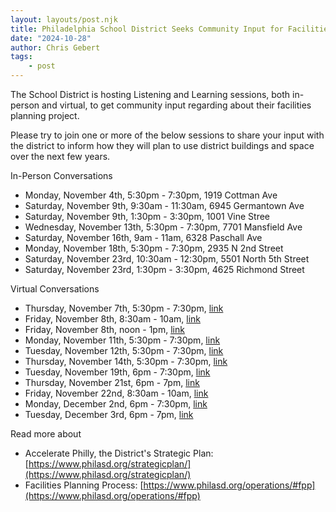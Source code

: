 ```yaml
---
layout: layouts/post.njk
title: Philadelphia School District Seeks Community Input for Facilities Planning
date: "2024-10-28"
author: Chris Gebert
tags:
    - post
---
```


The School District is hosting Listening and Learning sessions, both in-person and virtual, to get community input regarding about their facilities planning project.

Please try to join one or more of the below sessions to share your input with the district to inform how they will plan to use district buildings and space over the next few years.


In-Person Conversations
- Monday, November 4th,  5:30pm - 7:30pm, 1919 Cottman Ave
- Saturday, November 9th, 9:30am - 11:30am, 6945 Germantown Ave
- Saturday, November 9th, 1:30pm - 3:30pm, 1001 Vine Stree
- Wednesday, November 13th, 5:30pm - 7:30pm, 7701 Mansfield Ave
- Saturday, November 16th, 9am - 11am, 6328 Paschall Ave
- Monday, November 18th, 5:30pm - 7:30pm, 2935 N 2nd Street
- Saturday, November 23rd, 10:30am - 12:30pm, 5501 North 5th Street
- Saturday, November 23rd, 1:30pm - 3:30pm, 4625 Richmond Street


Virtual Conversations
- Thursday, November 7th, 5:30pm - 7:30pm, [link](https://email.philasd.org/c/eJw8js1u3CAURp_GbEZYcAEPXrBwM3WbjppV1UrZgbljM7KxC9hV8vRV0irb8_3o2G2jGI-Q1rhgLGZLqydvMNoFzTaF2XqctynYd5pfMvWOjnvwRou-ExfeUfYgHqiES0d102kqegAp9Rkk48SbRoECR9Dws2BcMaGBTKb1VsnWK2SN1kKDtwo9dxylc96hI8EAA8kZaOC8lazmt1vbOjdYz7Hxt6GS7F0v-3pNI5nNVMqWK9FV0FfQ75nBH3T167ou9Z4r6BfEEuJYQZ9wDLlgqqAvz12-7TSl-_j7a3u9Pv26H-318vnxuf_2tByvPxU7KhAfo2RLWCNZMGc7Ik04hC1gLDR4A-LMBShoSDLDfawkG6YU8ogOU6kjFpIxekxvXdVI1ShGivnxsuHp-7-_06c9zB7T6QtGTHYmxfxPHi8npYXSghwG_gYAAP__ZOCKYA)
- Friday, November 8th, 8:30am - 10am, [link](https://email.philasd.org/c/eJwszsuK3DoYBOCnsTaNjPTrYnmhhU83PtOQSSDMImQTZOu3reCLRpI7TJ4-zCTbr4qiXIwU90dIx77hXmxMhyfvuLsNbVzC6jyucQnuQ_Nbpn6g8xm8NaLvxI13lF3FlUq4ddTozlDRA0hpGpCME2-1AgUDQcsbwbhiwgBZrNDg2kmPXCsxKt020BgnxgFlg6gNkGCBgeQMDHDeSlbzaWrbYRid56j9NFaSfdzLvj7STFa7lBJzJboK-gr6MzP4hUP9-zi2-swV9BtiCftcQZ9wDrlgqqAv3--vE3090ss9P7Xu26ft6fyqPl-fH18g3H7E3mwr2TBnNyNNOIYYcC80eAui4QIUaJLs-HOuJBuXFPKMA6ZS71hIxt1jeu8qLZVWjBT78hbx8vx37_LfGVaP6fI_7pjcSor9l9xvF2WEMoI8LPwJAAD__5EHgwU)
- Friday, November 8th, noon - 1pm, [link](https://email.philasd.org/c/eJwszr-OnDAYBPCnwc3KyP78B1O4ILdHtEVyRU4prgP8AT6BcWxz0ebpo9uk_c1oNEOMFMOHT0fYMRQb0-HIJ4ZhRxtXvw0Ot7j64aH5nqkb6XJ6Z43oO3HlHWVP4olKuHbU6M5Q0QNIaRqQjBNntQIFI0HLG8G4YsIAWa0GdE5MjZlbo9RsjB7RmcFx3bYCjSPeAgPJGRjgvJWs5vPctuM4DY6jdvNUSfa4l119pIVsdi0l5kp0FfQV9Gdm8BvH-s9x7PWZK-h3xOLDUkGfcPG5YKqgL2_PeXrxv9Kric8ttLy78Ztr3t9evDx__DR3Pn4nO-Y8LEgTTj56DIV6Z0E0XIACTZKd3pdKsmlNPi84Yip1wEIyBofps6u0VFoxUuzrPeLl27-9y5fTbw7T5SsGTMNGiv2f3K4XZYQygnxY-BsAAP__342C6Q)
- Monday, November 11th, 5:30pm - 7:30pm, [link](https://email.philasd.org/c/eJwszsGOnSAYBeCnkY3BwA8oLljYubGdNJ1u7qLtDuVXaRQJ4Exun76ZabffOTk5NkaK4dWnMxwYionpdOQdgz3QxM3v1uEeN28_ND8ydRNdL--MFuMgbnyg7Ek8UQm3gep20FSMAFLqDiTjxJlWgYKJoOGdYFwxoYFsxmrVgxW2h25m3aK6ZRbYKtFzpzpUM_EGGEjOQAPnvWQNX5a-n6bZOo6tW-ZKso972TVnWslutlJirsRQwVjBeGUGbzg1f87zaK5cwXggFh_WCsaEq88FUwVj-fWWl6uN6f4cv7xM9x_Bgj6-_4RH7L8eh7heXCYH5mxXpAlnHz2GQr0zIDouQEFLkpl_r5Vk85Z8XnHCVJqAhWQMDtN7V7VStYqRYu6PiPW3f3v1p8vvDlP9GQMmu5Ni_ifPt1ppobQgrwb-BgAA__8ZaoPG)
- Tuesday, November 12th, 5:30pm - 7:30pm, [link](https://email.philasd.org/c/eJwszk1v3CAYBOBfYy4rLHgBfxw4uNm4H1JVqUovuRl4bRPZmADeKPn1Vba9PjMazRQjxXDz6Qg7hqJjOhz5xDDtqOPqt8nhFlc_3TW_Z-oMXU7vdCfGQVz5QNmDeKASrgPtmqGjYgSQsmtBMk6cbhQoMAQ1bwXjiokOyKpbo2aGTa8M66xs-TRPgKLve9YAs7YlXgMDyRl0wHkvWc3nue-NsZPj2LjZVpLd72VXH2khm15LibkSQwVjBeOZGbyhqT-OY6_PXMG4IxYflgrGhIvPBVMFY3l-KzN9za8fOT72P9I3F5_a85eN3DzzRyx_bi-_yY45TwvShNZHj6FQ7zSIlgtQ0JCk7ctSSWbX5POCBlOpAxaSMThMn13VSNUoRop-eo94-flv7_Ll9JvDdPmKAdO0kaL_J9-vF9UJ1Qly0_A3AAD__z0chAU)
- Thursday, November 14th, 5:30pm - 7:30pm, [link](https://email.philasd.org/c/eJwszs9u3CAYBPCnMZcVFnyA_xw4ONl4FVVpL61U9Qbms01rYwo41ebpq6S9_mY0GhMjxfDq0xF2DEXHdDjyjsHsqOPqN-Nwi6s3H5rvmTpLl9M73YlxEFc-UPYoHqmE60C7ZuioGAGk7FqQjBOnGwUKLEHNW8G4YqIDsuq24b1qpLOtaLmZJ9tz27aGz8ZZO3ct8RoYSM6gA857yWo-z31v7WQcx8bNUyXZx73s6iMtZNNrKTFXYqhgrGA8M4M_aOu349jrM1cw7ojFh6WCMeHic8FUwVh-PJ8T0vz77SU_lTs8_voSb5-fJtjCg_kmx0-374nsmLNZkCacfPQYCvVOg2i5AAUNSXr6uVSSTWvyeUGLqdQBC8kYHKb3rmqkahQjRX-9R7y8_Nu7PJx-c5guNwyYzEaK_p88Xy-qE6oT5FXD3wAAAP__b2CD5Q)
- Tuesday, November 19th, 6pm - 7:30pm, [link](https://email.philasd.org/c/eJwszs9u3CAYBPCnMZcVFnyAFx84uNk6jar-OTSX3oz5jKlszAJOlT59lbTX34xGM6VEMb6EfMQdYzUpH468YZx2NGkN2-RwS2uY3rW8Fuos9WdwRotxEDc-UPYgHqiE20B1N2gqRgAp9RUk48SZToECS9Dwq2BcMaGBrMYJy7rFWdnPmit0nFvVzzCxTiveSyDBAAPJGWjgvJes5cvS99bOk-PYuWVuJHu_V1x7ZE82s9aaSiOGBsYGxrMw-I22_XMce3uWBsYdsYboGxgz-lAq5gbG-nO4O7z7-02fj_Xr7v33Jx35t82rT8-9zs_9549kx1ImjzTjHFLAWGlwBsSVC1DQkWzmX76RbF5zKB4t5tpGrKRgdJjfuqqTqlOMVPPjNeHly7-9y4czbA7z5REj5mkj1fxPnm4XpYXSgrwY-BsAAP__pViC7Q)
- Thursday, November 21st, 6pm - 7pm, [link](https://email.philasd.org/c/eJwszsGOnSAYBeCnkY3BwA8oLlg413rTJpNZtJvpTuRXaRQt4NxMn76ZabffOTk543lSDG8-HmHHkM0ZD0c-MIw7mnP12-hwO1c_fmp6T9RZulzeGS2GTvS8o-wmblRC31Fdd5qKAUBK3YBknDhTK1BgCRreCMYVExrIajh3sm5UY2cxCwuoeANTq1vlLNeyHok3wEByBho4byWr-Dy3rbXT6DjWbp4KyT7vJVcdcSGbWXM-UyG6AoYChisxeKCt_hzHXl2pgGFHzD4sBQwRF58yxgKG_JNtE0L63T9f95a9Ont7eXmEx7en-5cdvr92uu_JjimNC9KIkz89hky9MyAaLkBBTaKZfi2FZNMafVrQYsxVwEwSBofxo6tqqWrFSDY_3k8sn__tlU-X3xzG8o4B47iRbP4nX_tSaaG0IG8G_gYAAP__MkCCXQ)
- Friday, November 22nd, 8:30am - 10am, [link](https://email.philasd.org/c/eJwszsGOnSAYBeCnkc0NBn5AccHCGetNm066aTezQ_lVGkULaHPn6ZuZzvY7JyfHHgfFcPm4hw1DNkfcHXnHYDc0x-JX63A9Fm8_ND0SdQOdT--MFn0rOt5S9iyeqYSupbpqNRU9gJS6Bsk4caZSoGAgaHgtGFdMaCCLcUpOgxSTk5ZzKzXUzIqGjZXSFce6Id4AA8kZaOC8kazk09Q0wzBax7Fy01hI9nEvuXKPM1nNkvORCtEW0BfQn4nBXxzKt33fyjMV0G-I2Ye5gD7i7FPGWECfX39d7rxff7p03TO-Pn3b3zb4_vLl0ovmumY_1gfZMCU7I404-sNjyNQ7A6LmAhRUJJrx91xINi7RpxkHjLkMmEnC4DC-d1UlVaUYyebn48Dby_-929PpV4fxdseA0a4km8_ka3dTWigtyGXgXwAAAP__qlODIQ)
- Monday, December 2nd, 6pm - 7:30pm, [link](https://email.philasd.org/c/eJwszs-O2yAYBPCnMZcICz7AwQcO7kb0j9SkUltV3Rs2n21aG1uAU22fvtp0r78ZjcbtO8V4D2mLK8Zi9rR58orRrWj2OSzO47LPwT00v2TqezodwRstbCcuvKPsSTxRCZeO6qbTVFgAKfUZJOPEm0aBgp6g4WfBuGJCA5mNU02LMDqNijvOsNce0bfas7PAHlsSDDCQnIEGzlvJaj6Obdv3g_McGz8OlWSPe9nXW5rIYuZS9lyJrgJbgT0ygz_Y13-3ba2PXIFdEUuIUwU24RRywVSBLc8sezzu6fI7f7h-mY6ftx83cVzH23f-bPXXeP1kyYo5uwlpwiHsAWOhwRsQZy5AQUOSGX5NlWTDnEKesMdU6oiFZIwe02tXNVI1ipFivr3sePr8f-_07giLx3R6jxGTW0gxb8nHy0lpobQgdwP_AgAA___boYQy)
- Tuesday, December 3rd, 6pm - 7pm, [link](https://email.philasd.org/c/eJwszsFu3CAYBOCnMZcVFvyAzR44uNk6TaQcKrVV1Rs2_2IaGxPAibZPXyXt9ZvRaGxKFONryHvcMFaT8u7IO0a7oUlLWK3DNS3Bfmi5Feom6o_gjBbjIC58oOxO3FEJl4HqbtBUjABS6h4k48SZToGCiaDhvWBcMaGBLEYqy8H28gyqdxN0vXJa9opxsCj7WZNggIHkDDRwfpas5dfr-TxNs3UcO3edG8k-7hXX7tmT1Sy1ptKIoYGxgfEoDN5wav_s-9YepYFxQ6wh-gbGjD6UirmBsf6aV0fv_ctlP77U7z8f32Z4uJXnH8_bi36MX5_q541sWIr1SDPOIQWMlQZnQPRcgIKOZDP_9o1k85JD8Thhrm3ESgpGh_m9qzqpOsVINd9uCU9P__ZOn46wOsyne4yY7Uqq-Z88XE5KC6UFeTXwNwAA__-F6oNg)

Read more about
- Accelerate Philly, the District's Strategic Plan: [https://www.philasd.org/strategicplan/](https://www.philasd.org/strategicplan/)
- Facilities Planning Process: [https://www.philasd.org/operations/#fpp](https://www.philasd.org/operations/#fpp)